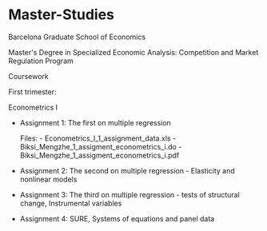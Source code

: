 # Master-Studies

Barcelona Graduate School of Economics

Master's Degree in Specialized Economic Analysis: Competition and Market Regulation Program

Coursework

First trimester:

Econometrics I

- Assignment 1: The first on multiple regression
  
  Files: - Econometrics_I_1_assignment_data.xls
         - Biksi_Mengzhe_1_assigment_econometrics_i.do
         - Biksi_Mengzhe_1_assigment_econometrics_i.pdf

- Assignment 2: The second on multiple regression - Elasticity and nonlinear models

- Assignment 3: The third on multiple regression - tests of structural change, Instrumental variables

- Assignment 4: SURE, Systems of equations and panel data

